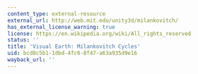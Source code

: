 ```yaml
---
content_type: external-resource
external_url: http://web.mit.edu/unity3d/milankovitch/
has_external_license_warning: true
license: https://en.wikipedia.org/wiki/All_rights_reserved
status: ''
title: 'Visual Earth: Milankovitch Cycles'
uid: bcd8c5b1-1dbd-4fc0-8f47-a63a935d9e16
wayback_url: ''
---
```

